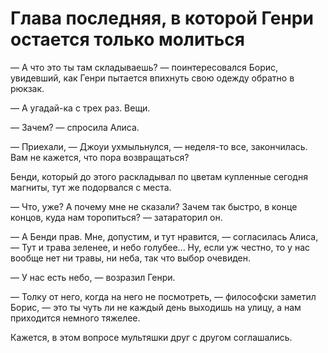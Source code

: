 # Глава последняя, в которой Генри остается только молиться

— А что это ты там складываешь? — поинтересовался Борис, увидевший, как Генри пытается впихнуть свою одежду обратно в рюкзак.

— А угадай-ка с трех раз. Вещи.

— Зачем? — спросила Алиса.

— Приехали, — Джоуи ухмыльнулся, — неделя-то все, закончилась. Вам не кажется, что пора возвращаться? 

Бенди, который до этого раскладывал по цветам купленные сегодня магниты, тут же подорвался с места.

— Что, уже? А почему мне не сказали? Зачем так быстро, в конце концов, куда нам торопиться? — затараторил он.

— А Бенди прав. Мне, допустим, и тут нравится, — согласилась Алиса, — Тут и трава зеленее, и небо голубее... Ну, если уж честно, то у нас вообще нет ни травы, ни неба, так что выбор очевиден.

— У нас есть небо, — возразил Генри.

— Толку от него, когда на него не посмотреть, — философски заметил Борис, — это ты чуть ли не каждый день выходишь на улицу, а нам приходится немного тяжелее.

Кажется, в этом вопросе мультяшки друг с другом соглашались.
